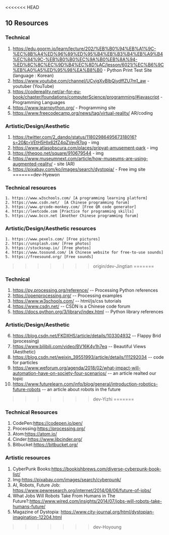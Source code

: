 <<<<<<< HEAD

## 10 Resources
### Technical 
1. https://edu.goorm.io/learn/lecture/202/%EB%B0%94%EB%A1%9C-%EC%8B%A4%ED%96%89%ED%95%B4%EB%B3%B4%EB%A9%B4%EC%84%9C-%EB%B0%B0%EC%9A%B0%EB%8A%94-%ED%8C%8C%EC%9D%B4%EC%8D%AC/lesson/6021/%EC%B6%9C%EB%A0%A5%ED%95%98%EA%B8%B0 - Python Print Test Site (language : Korean)
2. https://www.youtube.com/channel/UCvjgXvBlbQiydffZU7m1_aw - youtuber (YouTube)
3. https://codereality.net/ar-for-eu-book/chapter/foundations/computerScience/programming/#javascript - Programming Languages
4. https://www.learnpython.org/ - Programming site
5. https://www.freecodecamp.org/news/tag/virtual-reality/ AR/coding

### Artistic/Design/Aesthetic
1. https://twitter.com/2_dando/status/1180298649567318016?s=20&t=VEtH5HIx62fZ4qZVeyR7pg - img
2. https://www.atlasobscura.com/places/pripyat-amusement-park - img
3. https://theqoo.net/square/910679544 - img
4. https://www.museumnext.com/article/how-museums-are-using-augmented-reality/ - site (AR)
5. https://pixabay.com/ko/images/search/dystopia/ - Free img site
=======dev-Hyewon
### Technical resources
    1. https://www.w3schools.com/ [A programming learning platform]
    2. https://www.csdn.net/  [A Chinese programming forum]
    3. https://www.qrcode-monkey.com/ [Free QR code generator]
    4. https://leetcode.com [Practice for programming skills]
    5. https://www.bccn.net [Another Chinese programming forum]

### Artistic/Design/Aesthetic resources
    1. https://www.pexels.com/ [Free pictures]
    2. https://unsplash.com/ [Free photos]
    3. https://stocksnap.io/ [Free photos]
    4. https://www.tosound.com/ [A Chinese website for free-to-use sounds]
    5. https://freesound.org/ [Free sounds]
>>>>>>> origin/dev-Jingtian
=======
### Technical
1. https://py.processing.org/reference/ -- Processing Python references
2. https://openprocessing.org/ -- Processing examples
3. https://www.w3schools.com/ -- html/js/css tutorials
4. https://www.csdn.net/ -- CSDN is a Chinese code forum
5. https://docs.python.org/3/library/index.html -- Python library references

### Artistic/Design/Aesthetic
6. https://blog.csdn.net/FKDXHS/article/details/103304932 -- Flappy Brid (processing)
7. https://www.bilibili.com/video/BV16K4y1h7eq -- Beautiful Views (Aesthetic)
8. https://blog.csdn.net/weixin_39551993/article/details/111292034 -- code for particles
9. https://www.weforum.org/agenda/2018/02/what-impact-will-automation-have-on-society-four-scenarios/ -- an article realted our topic
10. https://www.futurelearn.com/info/blog/general/introduction-robotics-future-robots -- an article about robots in the future
>>>>>>> dev-Yizhi
=======
### Technical Resources
1. CodePen:https://codepen.io/pen/
2. Processing:https://processing.org/
3. Atom:https://atom.io/
4. Cinder:https://www.libcinder.org/
5. Bitbucket:https://bitbucket.org/

### Artistic resources
1. CyberPunk Books:https://bookishbrews.com/diverse-cyberpunk-book-list/
2. Img:https://pixabay.com/images/search/cyberpunk/
3. AI, Robots, Future Job: https://www.pewresearch.org/internet/2014/08/06/future-of-jobs/
4. What Jobs Will Robots Take From Humans in The Future?:https://www.wired.com/insights/2014/07/jobs-will-robots-take-humans-future/
5. Magazine of Dystopia: https://www.city-journal.org/html/dystopian-imagination-12204.html
>>>>>>> dev-Hoyoung
